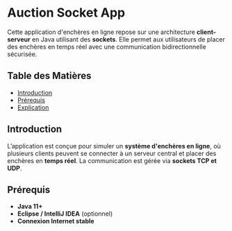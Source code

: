 # Auction Socket App

Cette application d'enchères en ligne repose sur une architecture **client-serveur** en Java utilisant des **sockets**. Elle permet aux utilisateurs de placer des enchères en temps réel avec une communication bidirectionnelle sécurisée.

## Table des Matières
- [Introduction](#introduction)
- [Prérequis](#prérequis)
- [Explication](#explication)

## Introduction
L’application est conçue pour simuler un **système d'enchères en ligne**, où plusieurs clients peuvent se connecter à un serveur central et placer des enchères en **temps réel**. La communication est gérée via **sockets TCP et UDP**.

## Prérequis
- **Java 11+**
- **Eclipse / IntelliJ IDEA** (optionnel)
- **Connexion Internet stable**

